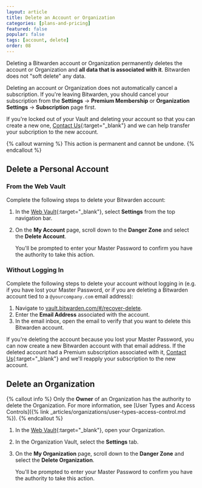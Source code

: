 ```yaml
---
layout: article
title: Delete an Account or Organization
categories: [plans-and-pricing]
featured: false
popular: false
tags: [account, delete]
order: 08
---
```


Deleting a Bitwarden account or Organization permanently deletes the account or Organization and **all data that is associated with it**. Bitwarden does not "soft delete" any data.

Deleting an account or Organization does not automatically cancel a subscription. If you're leaving Bitwarden, you should cancel your subscription from the **Settings** &rarr; **Premium Membership** or **Organization Settings** &rarr; **Subscription** page first.

If you're locked out of your Vault and deleting your account so that you can create a new one, [Contact Us](https://bitwarden.com/contact/){:target="\_blank"} and we can help transfer your subcription to the new account.

{% callout warning %}
This action is permanent and cannot be undone.
{% endcallout %}

## Delete a Personal Account

### From the Web Vault

Complete the following steps to delete your Bitwarden account:

1. In the [Web Vault](https://vault.bitwarden.com){:target="\_blank"}, select **Settings** from the top navigation bar.
3. On the **My Account** page, scroll down to the **Danger Zone** and select the **Delete Account**.

   You'll be prompted to enter your Master Password to confirm you have the authority to take this action.

### Without Logging In

Complete the following steps to delete your account without logging in (e.g. if you have lost your Master Password, or if you are deleting a Bitwarden account tied to a `@yourcompany.com` email address):

1. Navigate to [vault.bitwarden.com/#/recover-delete](https://vault.bitwarden.com/#/recover-delete).
2. Enter the **Email Address** associated with the account.
3. In the email inbox, open the email to verify that you want to delete this Bitwarden account.

If you're deleting the account because you lost your Master Password, you can now create a new Bitwarden account with that email address. If the deleted account had a Premium subscription associated with it, [Contact Us](https://bitwarden.com/contact/){:target="\_blank"} and we'll reapply your subscription to the new account.

## Delete an Organization

{% callout info %}
Only the **Owner** of an Organization has the authority to delete the Organization. For more information, see [User Types and Access Controls]({% link _articles/organizations/user-types-access-control.md %}).
{% endcallout %}

1. In the [Web Vault](https://vault.bitwarden.com){:target="\_blank"}, open your Organization.
2. In the Organization Vault, select the **Settings** tab.
3. On the **My Organization** page, scroll down to the **Danger Zone** and select the **Delete Organization**.

   You'll be prompted to enter your Master Password to confirm you have the authority to take this action.

